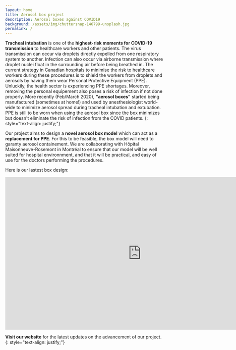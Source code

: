 ```yaml
---
layout: home
title: Aerosol box project
description: Aerosol boxes against COVID19
background: /assets/img/chuttersnap-146799-unsplash.jpg
permalink: /
---
```


**Tracheal intubation** is one of the **highest-risk moments for COVID-19 transmission** to healthcare workers and other patients. The virus transmission can occur via droplets directly expelled from one respiratory system to another. Infection can also occur via airborne transmission where droplet nuclei float in the surrounding air before being breathed in. The current strategy in Canadian hospitals to minimise the risk to healthcare workers during these procedures is to shield the workers from droplets and aerosols by having them wear Personal Protective Equipment (PPE). Unluckily, the health sector is experiencing PPE shortages. Moreover, removing the personal equipement also poses a risk of infection if not done properly. More recently (Feb/March 2020), **"aerosol boxes"** started being manufactured (sometimes at home!) and used by anesthesiologist world-wide to minimize aerosol spread during tracheal intubation and extubation. PPE is still to be worn when using the aerosol box since the box minimizes but doesn't eliminate the risk of infection from the COVID patients.
{: style="text-align: justify;"}

Our project aims to design a **novel aerosol box model** which can act as a **replacement for PPE**. For this to be feasible, the box model will need to garanty aerosol containement. We are collaborating with Hôpital Maisonneuve-Rosemont in Montréal to ensure that our model will be well suited for hospital environnment, and that it will be practical, and easy of use for the doctors performing the procedures. 

Here is our lastest box design:
<iframe width="860" height="484" src="https://www.youtube.com/embed/1wCNkO-IgIw" frameborder="0" allow="accelerometer; autoplay; clipboard-write; encrypted-media; gyroscope; picture-in-picture" allowfullscreen></iframe>

**Visit our website** for the latest updates on the advancement of our project. 
{: style="text-align: justify;"}